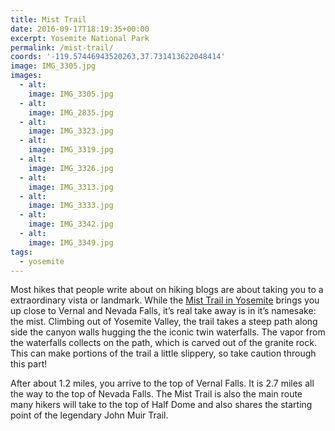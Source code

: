 ```yaml
---
title: Mist Trail
date: 2016-09-17T18:19:35+00:00
excerpt: Yosemite National Park
permalink: /mist-trail/
coords: '-119.57446943520263,37.731413622048414'
image: IMG_3305.jpg
images:
  - alt: 
    image: IMG_3305.jpg
  - alt: 
    image: IMG_2835.jpg
  - alt: 
    image: IMG_3323.jpg
  - alt: 
    image: IMG_3319.jpg
  - alt: 
    image: IMG_3326.jpg
  - alt: 
    image: IMG_3313.jpg
  - alt: 
    image: IMG_3333.jpg
  - alt: 
    image: IMG_3342.jpg
  - alt: 
    image: IMG_3349.jpg
tags:
  - yosemite
---
```

Most hikes that people write about on hiking blogs are about taking you to a extraordinary vista or landmark. While the <a href="https://www.nps.gov/yose/planyourvisit/vernalnevadatrail.htm">Mist Trail in Yosemite</a> brings you up close to Vernal and Nevada Falls, it’s real take away is in it’s namesake: the mist. Climbing out of Yosemite Valley, the trail takes a steep path along side the canyon walls hugging the the iconic twin waterfalls. The vapor from the waterfalls collects on the path, which is carved out of the granite rock. This can make portions of the trail a little slippery, so take caution through this part!

After about 1.2 miles, you arrive to the top of Vernal Falls. It is 2.7 miles all the way to the top of Nevada Falls. The Mist Trail is also the main route many hikers will take to the top of Half Dome and also shares the starting point of the legendary John Muir Trail.

